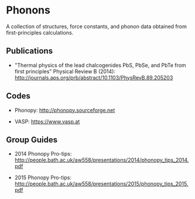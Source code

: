 Phonons
==================

A collection of structures, force constants, and phonon data obtained from first-principles calculations.

Publications
------------
- "Thermal physics of the lead chalcogenides PbS, PbSe, and PbTe from first principles" Physical Review B (2014): http://journals.aps.org/prb/abstract/10.1103/PhysRevB.89.205203

Codes
------------
- Phonopy: http://phonopy.sourceforge.net

- VASP: https://www.vasp.at

Group Guides
------------
- 2014 Phonopy Pro-tips: http://people.bath.ac.uk/aw558/presentations/2014/phonopy_tips_2014.pdf

- 2015 Phonopy Pro-tips: http://people.bath.ac.uk/aw558/presentations/2015/phonopy_tips_2015.pdf
